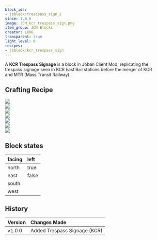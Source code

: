 ```yaml
---
block_ids:
- jsblock:tresspass_sign_2
since: 1.0.0
image: JCM_kcr_trespass_sign.png
item_group: JCM Blocks
creator: LX86
transparent: true
light_level: 0
recipes:
- jsblock:kcr_trespass_sign
---
```


A **KCR Trespass Signage** is a block in Joban Client Mod, replicating the trespass signage seen in KCR East Rail stations before the merger of KCR and MTR (Mass Transit Railway). 

## Crafting Recipe
<div class="crafting">
    <div class="crafting-table">
        <!-- row 1 -->
        <div><img src="../crafting/Minecraft_Iron_ingot.png"></div>
        <div><img src="../crafting/Minecraft_Iron_ingot.png"></div>
        <div><img src="../crafting/Minecraft_Iron_ingot.png"></div>
        <!-- row 2 -->
        <div><img src="../crafting/Minecraft_Iron_ingot.png"></div>
        <div><img src="../crafting/Minecraft_Red_dye.png"></div>
        <div><img src="../crafting/Minecraft_Iron_ingot.png"></div>
        <!-- row 3 -->
        <div></div>
        <div></div>
        <div></div>
    </div>
    <div class="crafting-arrow"></div>
    <div class="crafting-result" data-count="6">
        <img src="../crafting/JCM_Item_Kcr_trespass_sign.png">
    </div>
</div>

## Block states
| facing | left  |
|:-------|:------|
| north  | true  |
| east   | false |
| south  |       |
| west   |       |

## History
| Version | Changes Made                                                      |
|:--------|:------------------------------------------------------------------|
| v1.0.0  | Added Trespass Signage (KCR)                                      |